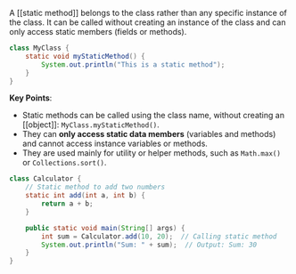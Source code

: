 A [[static method]] belongs to the class rather than any specific instance of the class. It can be called without creating an instance of the class and can only access static members (fields or methods).
```java
class MyClass {
    static void myStaticMethod() {
        System.out.println("This is a static method");
    }
}
```
**Key Points**:

- Static methods can be called using the class name, without creating an [[object]]: `MyClass.myStaticMethod()`.
- They can **only access static data members** (variables and methods) and cannot access instance variables or methods.
- They are used mainly for utility or helper methods, such as `Math.max()` or `Collections.sort()`.
```java
class Calculator {
    // Static method to add two numbers
    static int add(int a, int b) {
        return a + b;
    }

    public static void main(String[] args) {
        int sum = Calculator.add(10, 20);  // Calling static method
        System.out.println("Sum: " + sum);  // Output: Sum: 30
    }
}
```
